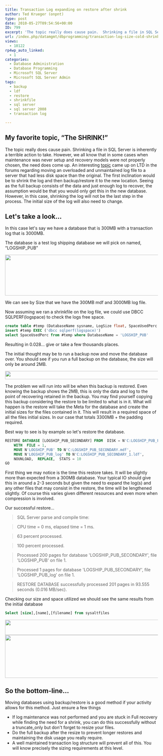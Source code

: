```yaml
---
title: Transaction Log expanding on restore after shrink
author: Ted Krueger (onpnt)
type: post
date: 2010-05-27T09:54:56+00:00
ID: 799
excerpt: 'The topic really does cause pain.  Shrinking a file in SQL Server is inherently a terrible action to take.  However, we all know that in some cases when maintenance was never setup and recovery models were not properly chosen, the need does come up.  An interesting topic came up on LTD today regarding moving an overloaded and unmaintained log file to a server that had less disk space than the original.  The first inclination would be to shrink the log and then backup/restore it to the new location.  Seeing as the full backup consists of the data and just enough log to recover, the assumption would be that you would only get this in the new database.  However, in this case, shrinking the log will not be the last step in the process.  The initial size of the log will also need to change.'
url: /index.php/datamgmt/dbprogramming/transaction-log-size-cold-shrink-ldf/
views:
  - 10122
rp4wp_auto_linked:
  - 1
categories:
  - Database Administration
  - Database Programming
  - Microsoft SQL Server
  - Microsoft SQL Server Admin
tags:
  - backup
  - ldf
  - restore
  - shrinkfile
  - sql server
  - sql server 2008
  - transaction log

---
```

## My favorite topic, “The SHRINK!”

The topic really does cause pain. Shrinking a file in SQL Server is inherently a terrible action to take. However, we all know that in some cases when maintenance was never setup and recovery models were not properly chosen, the need does come up. An interesting [topic][1] came up on LTD in the forums regarding moving an overloaded and unmaintained log file to a server that had less disk space than the original. The first inclination would be to shrink the log and then backup/restore it to the new location. Seeing as the full backup consists of the data and just enough log to recover, the assumption would be that you would only get this in the new database. However, in this case, shrinking the log will not be the last step in the process. The initial size of the log will also need to change. 

## Let's take a look...

In this case let's say we have a database that is 300MB with a transaction log that is 3000MB. 

The database is a test log shipping database we will pick on named, “LOGSHIP_PUB”

<div class="image_block">
  <img src="/wp-content/uploads/blogs/DataMgmt/shrunk_1.gif" alt="" title="" width="628" height="134" />
</div>

We can see by Size that we have the 300MB mdf and 3000MB log file. 

Now assuming we ran a shrinkfile on the log file, we could use DBCC SQLPERF(logspace) to check the logs free space. 

```sql
create table #temp (DatabaseName sysname, LogSize float, SpaceUsedPerc float, Status bit)
insert #temp EXEC ('dbcc sqlperf(logspace)')
select SpaceUsedPerc from #temp where DatabaseName = 'LOGSHIP_PUB'
```

Resulting in 0.028... give or take a few thousands places.

The initial thought may be to run a backup now and move the database over. You should see if you run a full backup on the database, the size will only be around 2MB. 

<div class="image_block">
  <img src="/wp-content/uploads/blogs/DataMgmt/shrunk_2.gif" alt="" title="" width="594" height="27" />
</div>

The problem we will run into will be when this backup is restored. Even knowing the backup shows the 2MB, this is only the data and log to the point of recovering retained in the backup. You may find yourself copying this backup considering the restore to be limited to what is in it. What will happen is the restore will take the Meta for the database and create the initial sizes for the files contained in it. This will result in a required space of all the files initial sizes. In our case that totals 3300MB + the padding required. 

Best way to see is by example so let's restore the database.

```sql
RESTORE DATABASE [LOGSHIP_PUB_SECONDARY] FROM  DISK = N'C:LOGSHIP_PUB_FULL.bak' 
	WITH  FILE = 1,  
	MOVE N'LOGSHIP_PUB' TO N'C:LOGSHIP_PUB_SECONDARY.mdf',  
	MOVE N'LOGSHIP_PUB_log' TO N'C:LOGSHIP_PUB_SECONDARY_1.ldf',  
	NOUNLOAD,  REPLACE,  STATS = 10
GO
```

First thing we may notice is the time this restore takes. It will be slightly more than expected from a 300MB database. Your typical IO should give this in around a 2-3 seconds but given the need to expand the log(s) and any other files that may consist in the restore, the time will be lengthened slightly. Of course this varies given different resources and even more when compression is involved.
  
Our successful restore...

> SQL Server parse and compile time:
     
> CPU time = 0 ms, elapsed time = 1 ms.
  
> 63 percent processed.
  
> 100 percent processed.
  
> Processed 200 pages for database 'LOGSHIP\_PUB\_SECONDARY', file 'LOGSHIP_PUB' on file 1.
  
> Processed 1 pages for database 'LOGSHIP\_PUB\_SECONDARY', file 'LOGSHIP\_PUB\_log' on file 1.
  
> RESTORE DATABASE successfully processed 201 pages in 93.555 seconds (0.016 MB/sec).

Checking our size and space utilized we should see the same results from the initial database

```sql
Select [size],[name],[filename] from sysaltfiles
```
<div class="image_block">
  <img src="/wp-content/uploads/blogs/DataMgmt/shrunk_3.gif" alt="" title="" width="543" height="50" />
</div>

<div class="image_block">
  <img src="/wp-content/uploads/blogs/DataMgmt/shrunk_4.gif" alt="" title="" width="628" height="141" />
</div></p> 

## So the bottom-line...

Moving databases using backup/restore is a good method if your activity allows for this method. Just ensure a few things

  * If log maintenance was not performed and you are stuck in Full recovery while finding the need for a shrink, you can do this successfully without a truncate_only but don't forget to resize your files.
  * Do the full backup after the resize to prevent longer restores and maintaining the disk usage you really require.
  * A well maintained transaction log structure will prevent all of this. You will know precisely the sizing requirements at this level.

 [1]: http://forum.ltd.local/viewtopic.php?f=17&t=10917